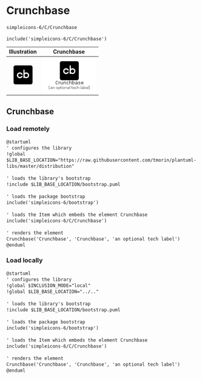 # Crunchbase


```text
simpleicons-6/C/Crunchbase
```

```text
include('simpleicons-6/C/Crunchbase')
```



| Illustration | Crunchbase |
| :---: | :---: |
| ![illustration for Illustration](../../simpleicons-6/C/Crunchbase.png) | ![illustration for Crunchbase](../../simpleicons-6/C/Crunchbase.Local.png) |




## Crunchbase

### Load remotely
```plantuml
@startuml
' configures the library
!global $LIB_BASE_LOCATION="https://raw.githubusercontent.com/tmorin/plantuml-libs/master/distribution"

' loads the library's bootstrap
!include $LIB_BASE_LOCATION/bootstrap.puml

' loads the package bootstrap
include('simpleicons-6/bootstrap')

' loads the Item which embeds the element Crunchbase
include('simpleicons-6/C/Crunchbase')

' renders the element
Crunchbase('Crunchbase', 'Crunchbase', 'an optional tech label')
@enduml
```

### Load locally
```plantuml
@startuml
' configures the library
!global $INCLUSION_MODE="local"
!global $LIB_BASE_LOCATION="../.."

' loads the library's bootstrap
!include $LIB_BASE_LOCATION/bootstrap.puml

' loads the package bootstrap
include('simpleicons-6/bootstrap')

' loads the Item which embeds the element Crunchbase
include('simpleicons-6/C/Crunchbase')

' renders the element
Crunchbase('Crunchbase', 'Crunchbase', 'an optional tech label')
@enduml
```

